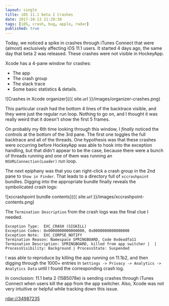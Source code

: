 ```yaml
---
layout: single
title: iOS 11.1 beta 2 Crashes
date: 2017-10-13 21:29:38
tags: [iOS, crash, bug, apple, radar]
published: true
---
```

Today, we noticed a spike in crashes through iTunes Connect that were (almost) exclusively affecting iOS 11.1 users. It started 4 days ago, the same day that beta 2 was released. These crashes were not visible in HockeyApp.

Xcode has a 4-pane window for crashes:
* The app
* The crash group
* The stack trace
* Some basic statistics & details.

![Crashes in Xcode organizer]({{ site.url }}/images/organizer-crashes.png)

This particular crash had the bottom 4 lines of the backtrace  visible, and they were just the regular run loop. Nothing to go on, and I thought it was really weird that it doesn't show the first 5 frames.

On probably my 6th time looking through this window, I *finally* noticed the controls at the bottom of the 3rd pane. The first one toggles the full backtrace and all of the threads. One hypothesis was that these crashes were occurring before HockeyApp was able to hook into the exception handling, but that didn't appear to be the case, because there were a bunch of threads running and one of them was running an `NSURLConnection(Loader)` run loop.

The next epiphany was that you can right-click a crash group in the 2nd pane to `Show in Finder`. That leads to a directory full of `xccrashpoint` bundles. Digging into the appropriate bundle finally reveals the symbolicated crash logs:

![xccrashpoint bundle contents]({{ site.url }}/images/xccrashpoint-contents.png)

The `Termination Description` from the crash logs was the final clue I needed.

```
Exception Type:  EXC_CRASH (SIGKILL)
Exception Codes: 0x0000000000000000, 0x0000000000000000
Exception Note:  EXC_CORPSE_NOTIFY
Termination Reason: Namespace SPRINGBOARD, Code 0xdeadfa11
Termination Description: SPRINGBOARD, killed from app switcher |  | ProcessVisibility: Background | ProcessState: Suspended
```

I was able to reproduce by killing the app running on 11.1b2, and then digging through the 1000+ entries in `Settings -> Privacy -> Analytics -> Analytics Data` until I found the corresponding crash log.

In conclusion: 11.1 beta 2 (15B5078e) is sending crashes through iTunes Connect when users kill the app from the app switcher. Also, Xcode was not very intuitive or helpful while tracking down this issue.

[rdar://34987235](rdar://34987235)


